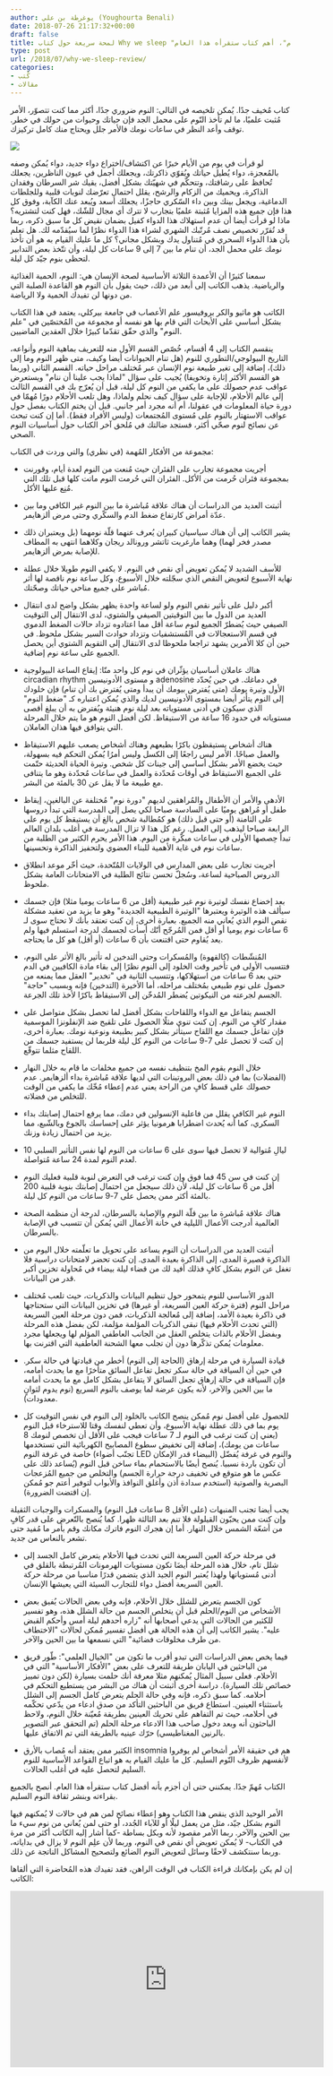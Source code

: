 ```yaml
---
author: يوغرطة بن علي (Youghourta Benali)
date: 2018-07-26 21:17:32+00:00
draft: false
title: لمحة سريعة حول كتاب Why we sleep "لماذا ننام"، أهم كتاب ستقرأه هذا العام
type: post
url: /2018/07/why-we-sleep-review/
categories:
- كُتب
- مقالات
---
```


كتاب مُخيف جدًا. يُمكن تلخيصه في التالي: النوم ضروري جدًا، أكثر مما كنت تتصوّر، الأمر مُثبت علميًا، ما لم تأخذ النّوم على محمل الجد فإن حياتك وحيوات من حولك في خطر. توقف وأعد النظر في ساعات نومك فالأمر جلل ويحتاج منك كامل تركيزك.




[![](https://www.it-scoop.com/wp-content/uploads/2018/07/Why-we-sleep.jpg)
](https://www.it-scoop.com/2018/07/why-we-sleep-review/why-we-sleep/)




لو قرأت في يوم من الأيام خبرًا عن اكتشاف/اختراع دواء جديد، دواء يُمكن وصفه بالمُعجزة، دواء يُطيل حياتك ويُقوّي ذاكرتك، ويجعلك أجمل في عيون الناظرين، يجعلك تُحافظ على رشاقتك، وتتحكّم في شهيّتك بشكل أفضل، يقيك شر السرطان وفقدان الذاكرة، ويحميك من الزكام والرشح، يقلل احتمال تعرّضك لنوبات قلبية وللجلطات الدماغية، ويجعل بينك وبين داء السّكري حاجزًا، يجعلك أسعد ويُبعد عنك الكآبة، وفوق كل هذا فإن جميع هذه المزايا مُثبتة علميًا بتجارب لا تترك أي مجال للشّك، فهل كنت لتشتريه؟ ماذا لو قرأت أيضا أن عدم استهلاك هذا الدواء كفيل بضمان نقيض كل ما سبق ذكره، ربما قد تُقرّر تخصيص نصف مُرتّبك الشهري لشراء هذا الدواء نظرًا لما سيُقدّمه لك. هل تعلم بأن هذا الدواء السحري في مُتناول يدك وبشكل مجاني؟ كل ما عليك القيام به هو أن تأخذ نومك على محمل الجد، أن تنام ما بين 7 إلى 9 ساعات كل ليلة، وأن تتّخذ بعض التدابير لتحظى بنوم جيّد كل ليلة.




سمعنا كثيرًا أن الأعمدة الثلاثة الأساسية لصحة الإنسان هي: النوم، الحمية الغذائية والرياضية. يذهب الكاتب إلى أبعد من ذلك، حيث يقول بأن النوم هو القاعدة الصلبة التي من دونها لن تفيدك الحمية ولا الرياضة.




الكاتب هو ماثيو والكر بروفيسور علم الأعصاب في جامعة بيركلي، يعتمد في هذا الكتاب بشكل أساسي على الأبحاث التي قام بها هو نفسه أو مجموعة من المُختصّين في "علم النوم" والذي حقّق تقدّما كبيرًا خلال العقدين الماضيين.




ينقسم الكتاب إلى 4 أقسام، خُصّص القسم الأول منه للتعريف بماهية النوم وأنواعه، التاريخ البيولوجي/التطوري للنوم (هل تنام الحيوانات أيضا وكيف، متى ظهر النوم وما إلى ذلك)، إضافة إلى تغير طبيعة نوم الإنسان عبر مُختلف مراحل حياته. القسم الثاني (وربما هو القسم الأكثر إثارة وتخويفا) يُجيب على سؤال "لماذا يجب علينا أن ننام" ويستعرض عواقب عدم حصولك على ما يكفي من النوم كل ليلة، قبل أن يُعرّج بك في القسم الثالث إلى عالم الأحلام، للإجابة على سؤال كيف نحلم ولماذا، وهل تلعب الأحلام دورًا مُهمّا في دورة حياة المعلومات في عقولنا، أم أنه مجرد أمر جانبي. قبل أن يختم الكتاب بفصل حول عواقب الاستهتار بالنوم على مُستوى المُجتمعات (وليس الأفراد فقط). أما إن كنت تبحث عن نصائح لنوم صحّي أكثر، فستجد ضالتك في مُلحق آخر الكتاب حول أساسيات النوم الصحي.




مجموعة من الأفكار المُهمة (في نظري) والتي وردت في الكتاب:




- أجريت مجموعة تجارب على الفئران حيث مُنعت من النوم لعدة أيام، وقورنت بمجموعة فئران حُرمت من الأكل. الفئران التي حُرمت النوم ماتت كلها قبل تلك التي مُنِع عليها الأكل.




- أثبتت العديد من الدراسات أن هناك علاقة مُباشرة ما بين النوم غير الكافي وما بين عدّة أمراض كارتفاع ضغط الدم والسكّري وحتى مرض ألزهايمر.




- يشير الكاتب إلى أن هناك سياسيان كبيران يُعرف عنهما قلّة نومهما (بل ويعتبران ذلك مصدر فخر لهما) وهما مارغريت ثاتشر ورونالد ريجان وكلاهما انتهى به المطاف للإصابة بمرض ألزهايمر.




- للأسف الشديد لا يُمكن تعويض أي نقص في النوم. لا يكفي النوم طويلا خلال عطلة نهاية الأسبوع لتعويض النقص الذي سجّلته خلال الأسبوع، وكل ساعة نوم ناقصة لها أثر مُباشر على جميع مناحي حياتك وصحّتك.




- أكبر دليل على تأثير نقص النوم ولو لساعة واحدة يظهر بشكل واضح لدى انتقال العديد من الدول ما بين التوقيتين الصيفي والشتوي، لدى الانتقال إلى التوقيت الصيفي حيث يُضطرّ الجميع لنوم ساعة أقل مما اعتادوه تزداد حالات الضغط الدموي في قسم الاستعجالات في المُستشفيات وتزداد حوادث السير بشكل ملحوظ. في حين أن كلا الأمرين يشهد تراجعا ملحوظا لدى الانتقال إلى التقويم الشتوي أين يحصل الجميع على ساعة نوم إضافية.




- هناك عاملان أساسيان يؤثّران في نوم كل واحد منّا: إيقاع الساعة البيولوجية circadian rhythm و مستوى الأدونيسين adenosine في دماغك. في حين يُحدّد الأول وتيرة يومك (متى يُفترض بيومك أن يبدأ ومتى يُفترض بك أن تنام) فإن خلودك إلى النوم يتأثر أيضا بمستوى الأدونيسين لديك والذي يُمكن اعتباره كـ "ضغط النوم" الذي سيكون في أدنى مستوياته بعد ليلة نوم هنيئة ويُفترض به أن يبلغ أقصى مستوياته في حدود 16 ساعة من الاستيقاظ. لكن أفضل النوم هو ما يتم خلال المرحلة التي يتوافق فيها هذان العاملان.




- هناك أشخاص يستيقظون باكرًا بطبعهم وهناك أشخاص يصعب عليهم الاستيقاظ والعمل صباحًا. الأمر ليس راجعًا إلى الكسل وليس أمرُا يُمكن التحكم فيه بسهولة، حيث يخضع الأمر بشكل أساسي إلى جينات كل شخص. وتيرة الحياة الحديثة حتّمت على الجميع الاستيقاظ في أوقات مُحدّدة والعمل في ساعات مُحدّدة وهو ما يتنافى مع طبيعة ما لا يقل عن 30 بالمئة من البشر.




- الأدهى والأمر أن الأطفال والمُراهقين لديهم "دورة نوم" مُختلفة عن البالغين، إيقاظ طفل أو مُراهق يوميًا على السادسة صباحا لكي يصل إلى المدرسة التي تبدأ دروسها على الثامنة (أو حتى قبل ذلك) هو كمُطالبة شخص بالغ أن يستيقظ كل يوم على الرابعة صباحا ليذهب إلى العمل. رغم كل هذا لا تزال المدرسة في أغلب بلدان العالم تبدأ حِصصها الأولى في ساعات مبكّرة من اليوم. هذا الأمر يحرم الكثير من الطلبة من ساعات نوم في غاية الأهمية للبناء العضوي ولتحفيز الذاكرة وتحسينها.




- أجريت تجارب على بعض المدارس في الولايات المُتّحدة، حيث أخّر موعد انطلاق الدروس الصباحية لساعة، وسُجلّ تحسن نتائج الطلبة في الامتحانات العامة بشكل ملحوظ.




- بعد إخضاع نفسك لوتيرة نوم غير طبيعية (أقل من 6 ساعات يوميا مثلا) فإن جسمك سيألف هذه الوتيرة ويعتبرها "الوتيرة الطبيعية الجديدة" وهو ما يزيد من تعقيد مشكلة نقص النوم الذي يُعاني منه الجميع. بعبارة أخرى، إن كنت تعتقد بأنك لا تحتاج سوى لـ 6 ساعات نوم يوميا أو أقل فمن المُرجّح أنّك أسأت لجسمك لدرجة استسلم فيها ولم يعد يُقاوم حتى اقتنعت بأن 6 ساعات (أو أقل) هو كل ما يحتاجه.




- المُنشّطات (كالقهوة) والمُسكرات وحتى التدخين له تأثير بالغ الأثر على النوم، فتتسبب الأولى في تأخير وقت الخلود إلى النوم نظرًا إلى بقاء مادة الكافيين في الدم حتى بعد 6 ساعات من استهلاكها، وتتسبب الثانية في "تخدير" العقل مما يمنعه من حصول على نوم طبيعي بمُختلف مراحله، أما الأخيرة (التدخين) فإنه وبسبب "حاجة" الجسم لجرعته من النيكوتين يُضطر المُدخّن إلى الاستيقاظ باكرًا لأخذ تلك الجرعة.




- الجسم يتفاعل مع الدواء واللقاحات بشكل أفضل لما تحصل بشكل متواصل على مقدار كافٍ من النوم. إن كنت تنوي مثلًا الحصول على تلقيح ضد الإنفلونزا الموسمية فإن تفاعل جسمك مع اللقاح سيتأثر بشكل كبير بطبيعة ونوعية نومك. بعبارة أخرى، إن كنت لا تحصل على 7-9 ساعات من النوم كل ليلة فلربما لن يستفيد جسمك من اللقاح مثلما تتوقّع.




- خلال النوم يقوم المخ بتنظيف نفسه من جميع مخلفات ما قام به خلال النهار (الفضلات) بما في ذلك بعض البروتينات التي لديها علاقة مُباشرة بداء ألزهايمر. عدم حصولك على قسط كافٍ من الراحة يعني عدم إعطاء مُخّك ما يكفي من الوقت للتخلص من فضلاته.




- النوم غير الكافي يقلل من فاعلية الإنسولين في دمك، مما يرفع احتمال إصابتك بداء السكري، كما أنه يُحدث اضطرابا هرمونيا يؤثر على إحساسك بالجوع وبالشّبع، مما يزيد من احتمال زيادة وزنك.




- 10 ليالِ مُتوالية لا تحصل فيها سوى على 6 ساعات من النوم لها نفس التأثير السلبي لعدم النوم لمدة 24 ساعة مُتواصلة.




- إن كنت في سن 45 فما فوق وإن كنت ترغب في التعرض لنوبة قلبية فعليك النوم أقل من 6 ساعات كل ليلة، لأن ذلك سيجعل من احتمال إصابتك بنوبة قلبية 200 بالمئة أكثر ممن يحصل على 7-9 ساعات من النوم كل ليلة.




- هناك علاقة مُباشرة ما بين قلّة النوم والإصابة بالسرطان، لدرجة أن منظمة الصحة العالمية أدرجت الأعمال الليلية في خانة الأعمال التي يُمكن أن تتسبب في الإصابة بالسرطان.




- أثبتت العديد من الدراسات أن النوم يساعد على تحويل ما تعلّمته خلال اليوم من الذاكرة قصيرة المدى، إلى الذاكرة بعيدة المدى. إن كنت تحضر لامتحانات دراسية فلا تغفل عن النوم بشكل كافٍ فذلك أفيد لك من قضاء ليلة بيضاء في مُحاولة تخزين أكبر قدر من البيانات.




- الدور الأساسي للنوم يتمحور حول تنظيم البيانات والذكريات، حيث تلعب مُختلف مراحل النوم (فترة حركة العين السريعة، أو غيرها) في تخزين البيانات التي ستحتاجها في ذاكرة بعيدة الأمد، إضافة إلى مُعالجة الذكريات، فمن دون مرحلة العين السريعة (التي تحدث الأحلام فيها) تبقى الذكريات المؤلمة مؤلمة، لكن بفضل هذه المرحلة وبفضل الأحلام بالذات يتخلص العقل من الجانب العاطفي المؤلم لها ويجعلها مجرد معلومات يُمكن تذكّرها دون أن تجلب معها الشحنة العاطفية التي اقترنت بها.




- قيادة السيارة في مرحلة إرهاق (الحاجة إلى النوم) أخطر من قيادتها في حالة سكر. في حين أن السياقة في حالة سكر تجعل تفاعل السائق متأخرًا مع ما يحدث أمامه، فإن السياقة في حالة إرهاق تجعل السائق لا يتفاعل بشكل كامل مع ما يحدث أمامه ما بين الحين والآخر، لأنه يكون عرضة لما يوصف بالنوم السريع (نوم يدوم لثوانٍ معدودات).




- للحصول على أفضل نوم مُمكن ينصح الكاتب بالخلود إلى النوم في نفس التوقيت كل يوم بما في ذلك عطلة نهاية الأسبوع، وأن تعطي لنفسك وقتا للاسترخاء قبل النوم (يعني إن كنت ترغب في النوم لـ 7 ساعات فيجب على الأقل أن تخصص لنومك 8 ساعات من يومك)، إضافة إلى تخفيض سطوع المصابيح الكهربائية التي تستخدمها خاصة في غرفة النوم (تجنّب أضواء LED البيضاء قدر الإمكان) والنوم في غرفة يُفضّل أن تكون باردة نسبيا. يُنصح أيضًا بالاستحمام بماء ساخن قبل النوم (يُساعد ذلك على عكس ما هو متوقع في تخفيف درجة حرارة الجسم) والتخلص من جميع المُزعجات البصرية والصوتية (استخدم سدادة أذن وأغلق النوافذ والأبواب لتوفير أعتم جو مُمكن إن اقتضت الضرورة).




يجب أيضا تجنب المنبهات (على الأقل 8 ساعات قبل النوم) والمسكرات والوجبات الثقيلة وإن كنت ممن يحبّون القيلولة فلا تنم بعد الثالثة ظهرا. كما يُنصح بالتّعرض على قدر كافٍ من أشعّة الشمس خلال النهار. أما إن هجرك النوم فاترك مكانك وقم بأمر ما مُفيد حتى تشعر بالنعاس من جديد.




- في مرحلة حركة العين السريعة التي تحدث فيها الأحلام يتعرض كامل الجسد إلى شلل تام، خلال هذه المرحلة أيضَا تكون مستويات الهرمونات المُرتبطة بالقلق في أدنى مُستوياتها ولهذا يُعتبر النوم الجيد الذي يتضمن قدرًا مناسبا من مرحلة حركة العين السريعة أفضل دواء للتجارب السيئة التي يعيشها الإنسان.




- كون الجسم يتعرض للشلل خلال الأحلام، فإنه وفي بعض الحالات يُفيق بعض الأشخاص من النوم/الحلم قبل أن يتخلص الجسم من حالة الشلل هذه، وهو تفسير للكثير من الحالات التي يدعي أصحابها أنه "زاره أحدهم ليلة أمس وأحكم القبض عليه". يشير الكاتب إلى أن هذه الحالة هي أفضل تفسير مُمكن لحالات "الاختطاف من طرف مخلوقات فضائية" التي نسمعها ما بين الحين والآخر.




- فيما يخص بعض الدراسات التي تبدو أقرب ما تكون من "الخيال العلمي": طّور فريق من الباحثين في اليابان طريقة للتعرف على بعض "الأفكار الأساسية" التي في الأحلام. فعلى سبيل المثال يُمكنهم مثلا معرفة أنك حلمت بسيارة (لكن دون تمييز خصائص تلك السيارة). دراسة أخرى أثبتت أن هناك من البشر من يستطيع التحكم في أحلامه. كما سبق ذكره، فإنه وفي حالة الحلم يتعرض كامل الجسم إلى الشلل باستثناء العينين. استطاع فريق من الباحثين التأكد من صدق ادعاء من يدّعي تحكّمه في أحلامه، حيث تم التفاهم على تحريك العينين بطريقة مُعيّنة خلال النوم، ولاحظ الباحثون أنه وبعد دخول صاحب هذا الادعاء مرحلة الحلم (تم التحقق عبر التصوير بالرنين المغناطيسي) حرّك عينيه بالطريقة التي تم الاتفاق عليها.




- الكثير ممن يعتقد أنه مُصاب بالأرق insomnia هم في حقيقة الأمر أشخاص لم يوفروا لأنفسهم ظروف النّوم السليم. كل ما عليك القيام به هو اتباع القواعد الأساسية للنوم السليم لتحصل عليه في أغلب الحالات.




الكتاب مُهمّ جدًا. يمكنني حتى أن أجزم بأنه أفضل كتاب ستقرأه هذا العام. أنصح بالجميع بقراءته وبنشر ثقافة النوم السليم.




الأمر الوحيد الذي ينقص هذا الكتاب وهو إعطاء نصائح لمن هم في حالات لا يُمكنهم فيها النوم بشكل جيّد، مثل من يعمل ليلًا أو للآباء الجُدد، أو حتى لمن يُعاني من نوم سيء ما بين الحين والآخر. ربما الأمر مقصود لأنه وبكل بساطة -كما أشار إليه الكاتب أكثر من مرة في الكتاب- لا يُمكن تعويض أي نقص في النوم، وربما لأن علِم النوم لا يزال في بداياته، وربما سنتكشف لاحقًا وسائل لتعويض النوم الضائع ولتصحيح المشاكل الناتجة عن ذلك.




إن لم يكن بإمكانك قراءة الكتاب في الوقت الراهن، فقد تفيدك هذه المُحاضرة التي ألقاها الكاتب:


<iframe src="https://www.youtube.com/embed/aXflBZXAucQ" allowfullscreen="allowfullscreen" height="315" frameborder="0" width="560"></iframe>
